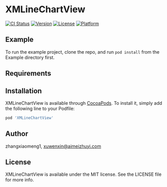 # XMLineChartView

[![CI Status](http://img.shields.io/travis/zhangxiaomeng1/XMLineChartView.svg?style=flat)](https://travis-ci.org/zhangxiaomeng1/XMLineChartView)
[![Version](https://img.shields.io/cocoapods/v/XMLineChartView.svg?style=flat)](http://cocoapods.org/pods/XMLineChartView)
[![License](https://img.shields.io/cocoapods/l/XMLineChartView.svg?style=flat)](http://cocoapods.org/pods/XMLineChartView)
[![Platform](https://img.shields.io/cocoapods/p/XMLineChartView.svg?style=flat)](http://cocoapods.org/pods/XMLineChartView)

## Example

To run the example project, clone the repo, and run `pod install` from the Example directory first.

## Requirements

## Installation

XMLineChartView is available through [CocoaPods](http://cocoapods.org). To install
it, simply add the following line to your Podfile:

```ruby
pod 'XMLineChartView'
```

## Author

zhangxiaomeng1, xuwenxin@aimeizhuyi.com

## License

XMLineChartView is available under the MIT license. See the LICENSE file for more info.
